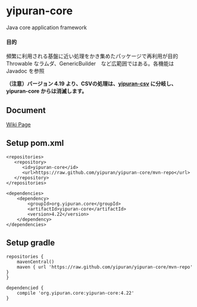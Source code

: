 # yipuran-core
Java core application framework
#### 目的
頻繁に利用される基盤に近い処理をかき集めたパッケージで再利用が目的
Throwable なラムダ、GenericBuilder　など広範囲ではある。各機能は Javadoc を参照

**（注意）バージョン 4.19 より、CSVの処理は、[yipuran-csv](https://github.com/yipuran/yipuran-csv) に分岐し、yipuran-core からは消滅します。**

## Document
[Wiki Page](../../wiki)

## Setup pom.xml
```
<repositories>
   <repository>
      <id>yipuran-core</id>
      <url>https://raw.github.com/yipuran/yipuran-core/mvn-repo</url>
   </repository>
</repositories>

<dependencies>
    <dependency>
        <groupId>org.yipuran.core</groupId>
        <artifactId>yipuran-core</artifactId>
        <version>4.22</version>
    </dependency>
</dependencies>

```


## Setup gradle
```
repositories {
    mavenCentral()
    maven { url 'https://raw.github.com/yipuran/yipuran-core/mvn-repo'  }
}

dependencied {
    compile 'org.yipuran.core:yipuran-core:4.22'
}
```
